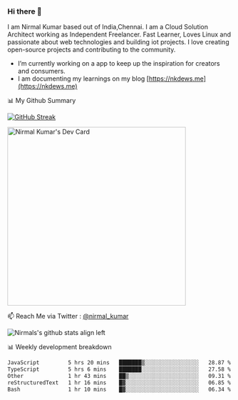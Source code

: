 ### Hi there 👋

 I am Nirmal Kumar based out of India,Chennai. I am a Cloud Solution Architect working as Independent Freelancer. Fast Learner, Loves Linux and passionate about web technologies and building iot projects. I love creating open-source projects and contributing to the community.

- I’m currently working on a app to keep up the inspiration for creators and consumers.
- I am documenting my learnings on my blog [https://nkdews.me](https://nkdews.me)


📊 My Github Summary

[![GitHub Streak](https://github-readme-streak-stats.herokuapp.com?user=nk-gears&theme=dark&hide_border=true&date_format=M%20j%5B%2C%20Y%5D)](https://git.io/streak-stats)

<a href="https://app.daily.dev/nirmal_kumar"><img src="https://api.daily.dev/devcards/a16cfcf02d384b16b41de71ce4d1d811.png?r=8ve" width="400" alt="Nirmal Kumar's Dev Card"/></a>

📫 Reach Me via  Twitter : [@nirmal_kumar](https://twitter.com/nirmal_kumar)

![Nirmals's github stats align left](https://github-readme-stats.vercel.app/api?username=nk-gears&show_icons=true)


📊 Weekly development breakdown

<!--START_SECTION:waka-->

```txt
JavaScript         5 hrs 20 mins   ███████▒░░░░░░░░░░░░░░░░░   28.87 %
TypeScript         5 hrs 6 mins    ███████░░░░░░░░░░░░░░░░░░   27.58 %
Other              1 hr 43 mins    ██▒░░░░░░░░░░░░░░░░░░░░░░   09.31 %
reStructuredText   1 hr 16 mins    █▓░░░░░░░░░░░░░░░░░░░░░░░   06.85 %
Bash               1 hr 10 mins    █▓░░░░░░░░░░░░░░░░░░░░░░░   06.34 %
```

<!--END_SECTION:waka-->


